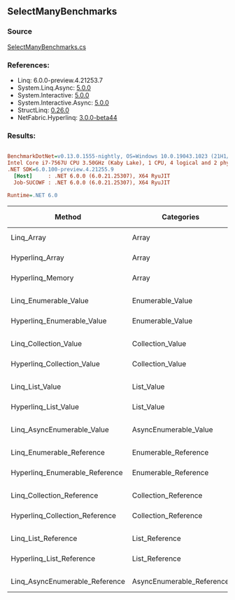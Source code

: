 ﻿## SelectManyBenchmarks

### Source
[SelectManyBenchmarks.cs](../NetFabric.Hyperlinq.Benchmarks/Benchmarks/SelectManyBenchmarks.cs)

### References:
- Linq: 6.0.0-preview.4.21253.7
- System.Linq.Async: [5.0.0](https://www.nuget.org/packages/System.Linq.Async/5.0.0)
- System.Interactive: [5.0.0](https://www.nuget.org/packages/System.Interactive/5.0.0)
- System.Interactive.Async: [5.0.0](https://www.nuget.org/packages/System.Interactive.Async/5.0.0)
- StructLinq: [0.26.0](https://www.nuget.org/packages/StructLinq/0.26.0)
- NetFabric.Hyperlinq: [3.0.0-beta44](https://www.nuget.org/packages/NetFabric.Hyperlinq/3.0.0-beta44)

### Results:
``` ini

BenchmarkDotNet=v0.13.0.1555-nightly, OS=Windows 10.0.19043.1023 (21H1/May2021Update)
Intel Core i7-7567U CPU 3.50GHz (Kaby Lake), 1 CPU, 4 logical and 2 physical cores
.NET SDK=6.0.100-preview.4.21255.9
  [Host]     : .NET 6.0.0 (6.0.21.25307), X64 RyuJIT
  Job-SUCOWF : .NET 6.0.0 (6.0.21.25307), X64 RyuJIT

Runtime=.NET 6.0  

```
|                         Method |                Categories | Count |      Mean |     Error |    StdDev |    Median | Ratio | RatioSD |  Gen 0 | Gen 1 | Gen 2 | Allocated |
|------------------------------- |-------------------------- |------ |----------:|----------:|----------:|----------:|------:|--------:|-------:|------:|------:|----------:|
|                     Linq_Array |                     Array |   100 |  2.815 μs | 0.0153 μs | 0.0128 μs |  2.812 μs |  1.00 |    0.00 | 1.9569 |     - |     - |   4,096 B |
|                Hyperlinq_Array |                     Array |   100 |  1.221 μs | 0.0032 μs | 0.0028 μs |  1.221 μs |  0.43 |    0.00 |      - |     - |     - |         - |
|               Hyperlinq_Memory |                     Array |   100 |  1.382 μs | 0.0040 μs | 0.0037 μs |  1.382 μs |  0.49 |    0.00 |      - |     - |     - |         - |
|                                |                           |       |           |           |           |           |       |         |        |       |       |           |
|          Linq_Enumerable_Value |          Enumerable_Value |   100 |  2.976 μs | 0.0218 μs | 0.0182 μs |  2.970 μs |  1.00 |    0.00 | 1.9569 |     - |     - |   4,096 B |
|     Hyperlinq_Enumerable_Value |          Enumerable_Value |   100 |  3.251 μs | 0.0315 μs | 0.0263 μs |  3.239 μs |  1.09 |    0.01 | 2.3575 |     - |     - |   4,936 B |
|                                |                           |       |           |           |           |           |       |         |        |       |       |           |
|          Linq_Collection_Value |          Collection_Value |   100 |  3.073 μs | 0.0543 μs | 0.0965 μs |  3.030 μs |  1.00 |    0.00 | 1.9569 |     - |     - |   4,096 B |
|     Hyperlinq_Collection_Value |          Collection_Value |   100 |  3.328 μs | 0.0194 μs | 0.0182 μs |  3.324 μs |  1.06 |    0.04 | 2.3575 |     - |     - |   4,936 B |
|                                |                           |       |           |           |           |           |       |         |        |       |       |           |
|                Linq_List_Value |                List_Value |   100 |  3.178 μs | 0.0422 μs | 0.0374 μs |  3.186 μs |  1.00 |    0.00 | 1.9569 |     - |     - |   4,096 B |
|           Hyperlinq_List_Value |                List_Value |   100 |  3.391 μs | 0.0676 μs | 0.1318 μs |  3.306 μs |  1.13 |    0.01 | 2.3499 |     - |     - |   4,920 B |
|                                |                           |       |           |           |           |           |       |         |        |       |       |           |
|     Linq_AsyncEnumerable_Value |     AsyncEnumerable_Value |   100 | 11.623 μs | 0.0643 μs | 0.0601 μs | 11.616 μs |  1.00 |    0.00 | 2.3346 |     - |     - |   4,904 B |
|                                |                           |       |           |           |           |           |       |         |        |       |       |           |
|      Linq_Enumerable_Reference |      Enumerable_Reference |   100 |  2.999 μs | 0.0136 μs | 0.0128 μs |  3.001 μs |  1.00 |    0.00 | 1.9569 |     - |     - |   4,096 B |
| Hyperlinq_Enumerable_Reference |      Enumerable_Reference |   100 |  3.308 μs | 0.0185 μs | 0.0164 μs |  3.308 μs |  1.10 |    0.01 | 2.3499 |     - |     - |   4,920 B |
|                                |                           |       |           |           |           |           |       |         |        |       |       |           |
|      Linq_Collection_Reference |      Collection_Reference |   100 |  3.249 μs | 0.0358 μs | 0.0317 μs |  3.249 μs |  1.00 |    0.00 | 1.9569 |     - |     - |   4,096 B |
| Hyperlinq_Collection_Reference |      Collection_Reference |   100 |  3.677 μs | 0.0255 μs | 0.0238 μs |  3.670 μs |  1.13 |    0.01 | 2.3499 |     - |     - |   4,920 B |
|                                |                           |       |           |           |           |           |       |         |        |       |       |           |
|            Linq_List_Reference |            List_Reference |   100 |  2.939 μs | 0.0252 μs | 0.0224 μs |  2.930 μs |  1.00 |    0.00 | 1.9569 |     - |     - |   4,096 B |
|       Hyperlinq_List_Reference |            List_Reference |   100 |  3.302 μs | 0.0110 μs | 0.0092 μs |  3.301 μs |  1.12 |    0.01 | 2.3499 |     - |     - |   4,920 B |
|                                |                           |       |           |           |           |           |       |         |        |       |       |           |
| Linq_AsyncEnumerable_Reference | AsyncEnumerable_Reference |   100 | 11.592 μs | 0.0238 μs | 0.0199 μs | 11.595 μs |  1.00 |    0.00 | 2.3346 |     - |     - |   4,904 B |

